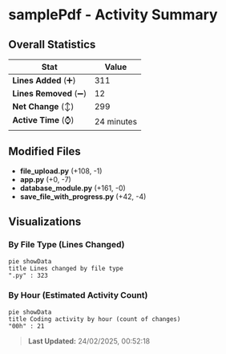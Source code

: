# samplePdf - Activity Summary 

## Overall Statistics

| Stat                   | Value                                                             |
| ---------------------- | ----------------------------------------------------------------- |
| **Lines Added** (➕)   | 311                                          |
| **Lines Removed** (➖) | 12                                        |
| **Net Change** (↕)    | 299                |
| **Active Time** (⌚)   | 24 minutes |


## Modified Files
- **file_upload.py** (+108, -1)
- **app.py** (+0, -7)
- **database_module.py** (+161, -0)
- **save_file_with_progress.py** (+42, -4)

## Visualizations

### By File Type (Lines Changed)

```mermaid
pie showData
title Lines changed by file type
".py" : 323
```

### By Hour (Estimated Activity Count)

```mermaid
pie showData
title Coding activity by hour (count of changes)
"00h" : 21
```


> **Last Updated:** 24/02/2025, 00:52:18